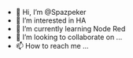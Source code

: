 - 👋 Hi, I’m @Spazpeker
- 👀 I’m interested in HA
- 🌱 I’m currently learning Node Red
- 💞️ I’m looking to collaborate on ...
- 📫 How to reach me ...

<!---
Spazpeker/Spazpeker is a ✨ special ✨ repository because its `README.md` (this file) appears on your GitHub profile.
You can click the Preview link to take a look at your changes.
--->

